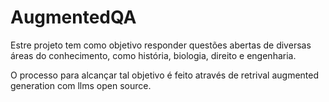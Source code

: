 # AugmentedQA

Estre projeto tem como objetivo responder questões abertas de diversas áreas do conhecimento, como história, biologia, direito e engenharia.

O processo para alcançar tal objetivo é feito através de retrival augmented generation com llms open source.
